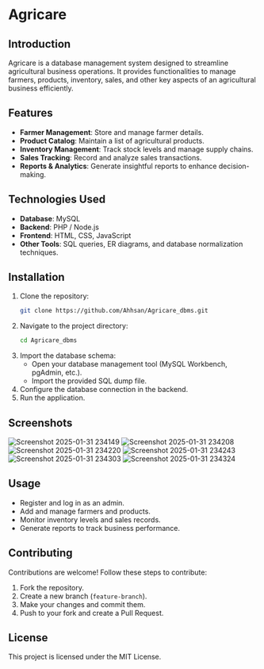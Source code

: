 # Agricare 

## Introduction
Agricare is a database management system designed to streamline agricultural business operations. It provides functionalities to manage farmers, products, inventory, sales, and other key aspects of an agricultural business efficiently.

## Features
- **Farmer Management**: Store and manage farmer details.
- **Product Catalog**: Maintain a list of agricultural products.
- **Inventory Management**: Track stock levels and manage supply chains.
- **Sales Tracking**: Record and analyze sales transactions.
- **Reports & Analytics**: Generate insightful reports to enhance decision-making.

## Technologies Used
- **Database**: MySQL 
- **Backend**: PHP / Node.js
- **Frontend**: HTML, CSS, JavaScript
- **Other Tools**: SQL queries, ER diagrams, and database normalization techniques.

## Installation
1. Clone the repository:
   ```sh
   git clone https://github.com/Ahhsan/Agricare_dbms.git
   ```
2. Navigate to the project directory:
   ```sh
   cd Agricare_dbms
   ```
3. Import the database schema:
   - Open your database management tool (MySQL Workbench, pgAdmin, etc.).
   - Import the provided SQL dump file.
4. Configure the database connection in the backend.
5. Run the application.

## Screenshots
![Screenshot 2025-01-31 234149](https://github.com/user-attachments/assets/1adc0058-9311-4a15-94a5-6efb26288df3)
![Screenshot 2025-01-31 234208](https://github.com/user-attachments/assets/e4157c8b-ac25-45bc-87a6-ade682b3cc2a)
![Screenshot 2025-01-31 234220](https://github.com/user-attachments/assets/91121793-3a27-46bb-b2cc-221ba0021a1a)
![Screenshot 2025-01-31 234243](https://github.com/user-attachments/assets/c65d1e83-9d92-44a9-b81a-449a4080b8d5)
![Screenshot 2025-01-31 234303](https://github.com/user-attachments/assets/e902e11b-8629-4610-98c0-290de30aec3c)
![Screenshot 2025-01-31 234324](https://github.com/user-attachments/assets/2a537eef-4ed1-4e8e-b7ea-ddfcd4fce177)

## Usage
- Register and log in as an admin.
- Add and manage farmers and products.
- Monitor inventory levels and sales records.
- Generate reports to track business performance.

## Contributing
Contributions are welcome! Follow these steps to contribute:
1. Fork the repository.
2. Create a new branch (`feature-branch`).
3. Make your changes and commit them.
4. Push to your fork and create a Pull Request.

## License
This project is licensed under the MIT License.


